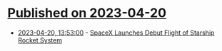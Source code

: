 # [Published on 2023-04-20](index.md)

* [2023-04-20, 13:53:00](https://science.slashdot.org/story/23/04/20/1353251/spacex-launches-debut-flight-of-starship-rocket-system?utm_source=rss1.0mainlinkanon&utm_medium=feed) - [SpaceX Launches Debut Flight of Starship Rocket System](https://science.slashdot.org/story/23/04/20/1353251/spacex-launches-debut-flight-of-starship-rocket-system?utm_source=rss1.0mainlinkanon&utm_medium=feed)
